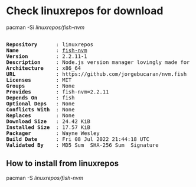 # Check linuxrepos for download

pacman -Si *linuxrepos/fish-nvm*

<div class="highlight"><pre class="highlight"><text>
<b>Repository</b>      : linuxrepos
<b>Name</b>            : <a href="../../x86_64/fish-nvm-2.2.11-1-x86_64.pkg.tar.zst">fish-nvm</a>
<b>Version</b>         : 2.2.11-1
<b>Description</b>     : Node.js version manager lovingly made for Fish
<b>Architecture</b>    : x86_64
<b>URL</b>             : https://github.com/jorgebucaran/nvm.fish
<b>Licenses</b>        : MIT
<b>Groups</b>          : None
<b>Provides</b>        : fish-nvm=2.2.11
<b>Depends On</b>      : fish
<b>Optional Deps</b>   : None
<b>Conflicts With</b>  : None
<b>Replaces</b>        : None
<b>Download Size</b>   : 24.42 KiB
<b>Installed Size</b>  : 17.57 KiB
<b>Packager</b>        : Wayne Wesley <wayne6324@gmail.com>
<b>Build Date</b>      : Fri 08 Jul 2022 21:44:18 UTC
<b>Validated By</b>    : MD5 Sum  SHA-256 Sum  Signature
</text></pre></div>

## How to install from linuxrepos

pacman -S *linuxrepos/fish-nvm*
